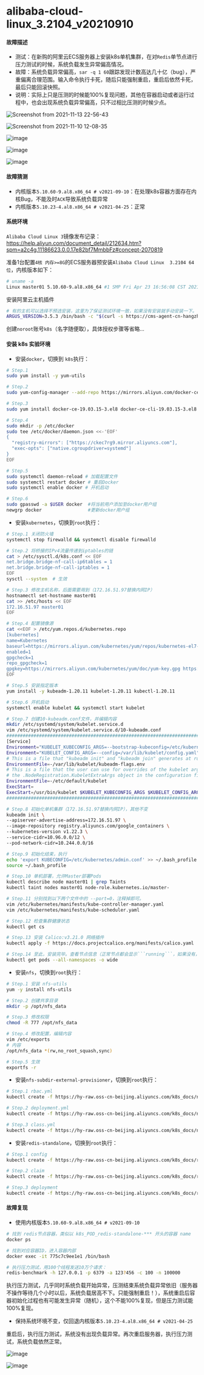 # alibaba-cloud-linux_3.2104_v20210910
#### 故障描述
- 测试：在新购的阿里云ECS服务器上安装k8s单机集群，在对```Redis```单节点进行压力测试的时候，系统负载发生异常偏高情况。
- 故障：系统负载异常偏高，```sar -q 1 60```跟踪发现计数高达几十亿（bug），严重偏离合理范围。输入命令执行卡死，随后只能强制重启，重启后依然卡死，最后只能回滚快照。
- 说明：实际上只是压测的时候能100%复现问题，其他在容器启动或者运行过程中，也会出现系统负载异常偏高，只不过相比压测的时候少点。

![Screenshot from 2021-11-13 22-56-43](https://user-images.githubusercontent.com/75599950/141662366-c271bb87-0b32-4f48-a6e4-912a24d7d9e8.png)

![Screenshot from 2021-11-10 12-08-35](https://user-images.githubusercontent.com/75599950/141662354-fc65c563-e02e-410f-87a8-3fb092898512.png)

![image](https://user-images.githubusercontent.com/75599950/141662545-6fd8f61e-16bc-488e-b49d-5eb4dbe439ba.png)

![image](https://user-images.githubusercontent.com/75599950/141662548-a47770ef-9549-4291-b015-8c0a671f3447.png)

![image](https://user-images.githubusercontent.com/75599950/141662649-66a9961a-7669-40af-94c1-0679bf2be745.png)

#### 故障猜测
- 内核版本```5.10.60-9.al8.x86_64 # v2021-09-10```：在处理k8s容器方面存在内核Bug，不能及时```ACK```导致系统负载异常
- 内核版本```5.10.23-4.al8.x86_64 # v2021-04-25```：正常
#### 系统环境

```Alibaba Cloud Linux 3```镜像发布记录：https://help.aliyun.com/document_detail/212634.htm?spm=a2c4g.11186623.0.0.17e82bf7MmbbFz#concept-2070819

准备1台配置```4核 内存>=8G```的ECS服务器预安装```Alibaba Cloud Linux  3.2104 64位```，内核版本如下：
```bash
# uname -a
Linux master01 5.10.60-9.al8.x86_64 #1 SMP Fri Apr 23 16:56:08 CST 2021 x86_64 x86_64 x86_64 GNU/Linux
```
安装阿里云主机插件
```bash
# 有的主机可以选择不预选安装，这里为了保证测试环境一致，如果没有安装就手动安装一下。
ARGUS_VERSION=3.5.3 /bin/bash -c "$(curl -s https://cms-agent-cn-hangzhou.oss-cn-hangzhou-internal.aliyuncs.com/Argus/agent_install_ecs-1.2.sh)"
```
创建```noroot```账号```k8s```（名字随便取），具体授权步骤等省略...
#### 安装 k8s 实验环境
- 安装```docker```，切换到 ```k8s```执行：
```bash
# Step.1
sudo yum install -y yum-utils

# Step.2
sudo yum-config-manager --add-repo https://mirrors.aliyun.com/docker-ce/linux/centos/docker-ce.repo

# Step.3
sudo yum install docker-ce-19.03.15-3.el8 docker-ce-cli-19.03.15-3.el8 containerd.io

# Step.4
sudo mkdir -p /etc/docker
sudo tee /etc/docker/daemon.json <<-'EOF'
{
  "registry-mirrors": ["https://ckec7rg9.mirror.aliyuncs.com"],
  "exec-opts": ["native.cgroupdriver=systemd"]
}
EOF

# Step.5
sudo systemctl daemon-reload # 加载配置文件
sudo systemctl restart docker # 重启Docker
sudo systemctl enable docker # 开机启动

# Step.6
sudo gpasswd -a $USER docker  #将当前用户添加至docker用户组
newgrp docker                 #更新docker用户组
```
- 安装```kubernetes```，切换到```root```执行：
```bash
# Step.1 关闭防火墙
systemctl stop firewalld && systemctl disable firewalld

# Step.2 将桥接的IPv4流量传递到iptables的链
cat > /etc/sysctl.d/k8s.conf << EOF
net.bridge.bridge-nf-call-ip6tables = 1
net.bridge.bridge-nf-call-iptables = 1
EOF
sysctl --system  # 生效

# Step.3 修改主机名称，后面需要用到（172.16.51.97替换内网IP）
hostnamectl set-hostname master01
cat >> /etc/hosts << EOF
172.16.51.97 master01
EOF

# Step.4 配置镜像源
cat <<EOF > /etc/yum.repos.d/kubernetes.repo
[kubernetes]
name=Kubernetes
baseurl=https://mirrors.aliyun.com/kubernetes/yum/repos/kubernetes-el7-x86_64/
enabled=1
gpgcheck=1
repo_gpgcheck=1
gpgkey=https://mirrors.aliyun.com/kubernetes/yum/doc/yum-key.gpg https://mirrors.aliyun.com/kubernetes/yum/doc/rpm-package-key.gpg
EOF

# Step.5 安装指定版本
yum install -y kubeadm-1.20.11 kubelet-1.20.11 kubectl-1.20.11

# Step.6 开机启动
systemctl enable kubelet && systemctl start kubelet

# Step.7 创建10-kubeadm.conf文件，并编辑内容
mkdir /etc/systemd/system/kubelet.service.d
vim /etc/systemd/system/kubelet.service.d/10-kubeadm.conf
################################################################################
[Service]
Environment="KUBELET_KUBECONFIG_ARGS=--bootstrap-kubeconfig=/etc/kubernetes/bootstrap-kubelet.conf --kubeconfig=/etc/kubernetes/kubelet.conf"
Environment="KUBELET_CONFIG_ARGS=--config=/var/lib/kubelet/config.yaml"
# This is a file that "kubeadm init" and "kubeadm join" generates at runtime, populating the KUBELET_KUBEADM_ARGS variable dynamically
EnvironmentFile=-/var/lib/kubelet/kubeadm-flags.env
# This is a file that the user can use for overrides of the kubelet args as a last resort. Preferably, the user should use
# the .NodeRegistration.KubeletExtraArgs object in the configuration files instead. KUBELET_EXTRA_ARGS should be sourced from this file.
EnvironmentFile=-/etc/default/kubelet
ExecStart=
ExecStart=/usr/bin/kubelet $KUBELET_KUBECONFIG_ARGS $KUBELET_CONFIG_ARGS $KUBELET_KUBEADM_ARGS $KUBELET_EXTRA_ARGS
################################################################################

# Step.8 初始化单机集群（172.16.51.97替换内网IP），其他不变
kubeadm init \
--apiserver-advertise-address=172.16.51.97 \
--image-repository registry.aliyuncs.com/google_containers \
--kubernetes-version v1.22.3 \
--service-cidr=10.96.0.0/12 \
--pod-network-cidr=10.244.0.0/16

# Step.9 初始化结束，执行
echo 'export KUBECONFIG=/etc/kubernetes/admin.conf' >> ~/.bash_profile
source ~/.bash_profile

# Step.10 单机部署，允许Master部署Pods
kubectl describe node master01 | grep Taints
kubectl taint nodes master01 node-role.kubernetes.io/master-

# Step.11 分别找到以下两个文件中的 --port=0，注释掉即可。
vim /etc/kubernetes/manifests/kube-controller-manager.yaml
vim /etc/kubernetes/manifests/kube-scheduler.yaml

# Step.12 检查集群健康状态
kubectl get cs

# Step.13 安装 Calico:v3.21.0 网络插件
kubectl apply -f https://docs.projectcalico.org/manifests/calico.yaml

# Step.14 至此，安装完毕。查看节点信息（正常节点都会显示```running```，如果没有，稍微等下。超过10分钟还没恢复，说明安装失败，检查执行步骤是否有问题）
kubectl get pods --all-namespaces -o wide
```
- 安装```nfs```，切换到```root```执行：
```bash
# Step.1 安装 nfs-utils
yum -y install nfs-utils

# Step.2 创建共享目录
mkdir -p /opt/nfs_data

# Step.3 修改权限
chmod -R 777 /opt/nfs_data

# Step.4 修改配置，编辑内容
vim /etc/exports
# 内容
/opt/nfs_data *(rw,no_root_squash,sync)

# Step.5 生效
exportfs -r
```
- 安装```nfs-subdir-external-provisioner```，切换到```root```执行：
```bash
# Step.1 rbac.yml
kubectl create -f https://hy-raw.oss-cn-beijing.aliyuncs.com/k8s_docs/nfs-subdir-external-provisioner_v4.0.2/rbac.yaml

# Step.2 deployment.yml
kubectl create -f https://hy-raw.oss-cn-beijing.aliyuncs.com/k8s_docs/nfs-subdir-external-provisioner_v4.0.2/deployment.yaml

# Step.3 class.yml
kubectl create -f https://hy-raw.oss-cn-beijing.aliyuncs.com/k8s_docs/nfs-subdir-external-provisioner_v4.0.2/class.yaml
````
- 安装```redis-standalone```，切换到```root```执行：
```bash
# Step.1 config
kubectl create -f https://hy-raw.oss-cn-beijing.aliyuncs.com/k8s_docs/redis_6.2.6/standalone/redis-standalone-config.yaml

# Step.2 claim
kubectl create -f https://hy-raw.oss-cn-beijing.aliyuncs.com/k8s_docs/redis_6.2.6/standalone/redis-standalone-claim.yaml

# Step.3 deployment
kubectl create -f https://hy-raw.oss-cn-beijing.aliyuncs.com/k8s_docs/redis_6.2.6/standalone/redis-standalone-deployment.yaml
```
#### 故障复现
- 使用内核版本```5.10.60-9.al8.x86_64 # v2021-09-10```

```bash
# 找到 redis节点容器，类似以 k8s_POD_redis-standalone-*** 开头的容器 name
docker ps

# 找到对应容器ID，进入容器内部
docker exec -it 775c7c9ee1e1 /bin/bash

# 执行压力测试，用100个线程发送10万个请求：
redis-benchmark -h 127.0.0.1 -p 6379 -a 123?456 -c 100 -n 100000
```
执行压力测试，几乎同时系统负载开始异常，压测结束系统负载异常依旧（服务器不操作等待几个小时以后，系统负载居高不下。只能强制重启！），系统重启后容器初始化过程也有可能发生异常（随机），这个不能100%复现，但是压力测试能100%复现。

- 保持系统环境不变，仅回退内核版本```5.10.23-4.al8.x86_64 # v2021-04-25```

重启后，执行压力测试，系统没有出现负载异常。再次重启服务器，执行压力测试，系统负载依然正常。

![image](https://user-images.githubusercontent.com/75599950/141662595-5e48d5fd-8c70-4e3a-b9cc-de0b644b289c.png)

![image](https://user-images.githubusercontent.com/75599950/141662688-66c15e56-2113-41be-82d0-1b16562873d6.png)

